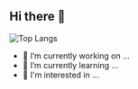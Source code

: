 ## Hi there 👋

![Top Langs](https://github-readme-stats.vercel.app/api/top-langs/?theme=radical&username=mikiw&layout=compact&langs_count=10&hide=html,css&exclude_repo=DeFiTaxCalculator,ProceduralCityGenerator,ReactWeb3)

- 🔭 I’m currently working on ...
- 🌱 I’m currently learning ...
- 🤔 I'm interested in ...
